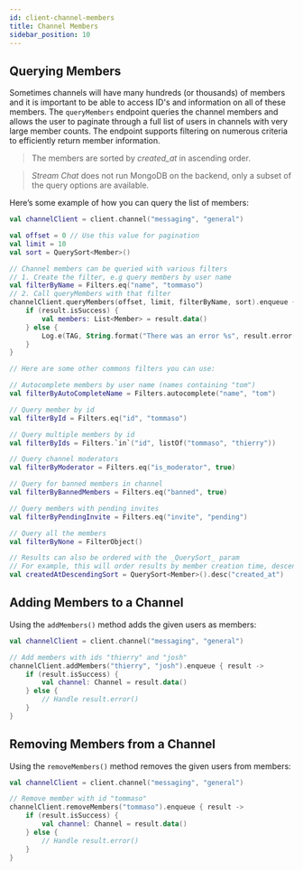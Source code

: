 ```yaml
---
id: client-channel-members
title: Channel Members
sidebar_position: 10
---
```


## Querying Members

Sometimes channels will have many hundreds (or thousands) of members and it is important to be able to access ID's and information on all of these members. The `queryMembers` endpoint queries the channel members and allows the user to paginate through a full list of users in channels with very large member counts. The endpoint supports filtering on numerous criteria to efficiently return member information.

> The members are sorted by _created_at_ in ascending order.

> _Stream Chat_ does not run MongoDB on the backend, only a subset of the query options are available.

Here’s some example of how you can query the list of members:

```kotlin
val channelClient = client.channel("messaging", "general")

val offset = 0 // Use this value for pagination
val limit = 10
val sort = QuerySort<Member>()

// Channel members can be queried with various filters
// 1. Create the filter, e.g query members by user name
val filterByName = Filters.eq("name", "tommaso")
// 2. Call queryMembers with that filter
channelClient.queryMembers(offset, limit, filterByName, sort).enqueue { result ->
    if (result.isSuccess) {
        val members: List<Member> = result.data()
    } else {
        Log.e(TAG, String.format("There was an error %s", result.error()), result.error().cause)
    }
}

// Here are some other commons filters you can use:

// Autocomplete members by user name (names containing "tom")
val filterByAutoCompleteName = Filters.autocomplete("name", "tom")

// Query member by id
val filterById = Filters.eq("id", "tommaso")

// Query multiple members by id
val filterByIds = Filters.`in`("id", listOf("tommaso", "thierry"))

// Query channel moderators
val filterByModerator = Filters.eq("is_moderator", true)

// Query for banned members in channel
val filterByBannedMembers = Filters.eq("banned", true)

// Query members with pending invites
val filterByPendingInvite = Filters.eq("invite", "pending")

// Query all the members
val filterByNone = FilterObject()

// Results can also be ordered with the _QuerySort_ param
// For example, this will order results by member creation time, descending
val createdAtDescendingSort = QuerySort<Member>().desc("created_at")
```


## Adding Members to a Channel

Using the `addMembers()` method adds the given users as members:

```kotlin
val channelClient = client.channel("messaging", "general")

// Add members with ids "thierry" and "josh"
channelClient.addMembers("thierry", "josh").enqueue { result ->
    if (result.isSuccess) {
        val channel: Channel = result.data()
    } else {
        // Handle result.error()
    }
}
```

## Removing Members from a Channel

Using the `removeMembers()` method removes the given users from members:

```kotlin
val channelClient = client.channel("messaging", "general")

// Remove member with id "tommaso"
channelClient.removeMembers("tommaso").enqueue { result ->
    if (result.isSuccess) {
        val channel: Channel = result.data()
    } else {
        // Handle result.error()
    }
}
```
